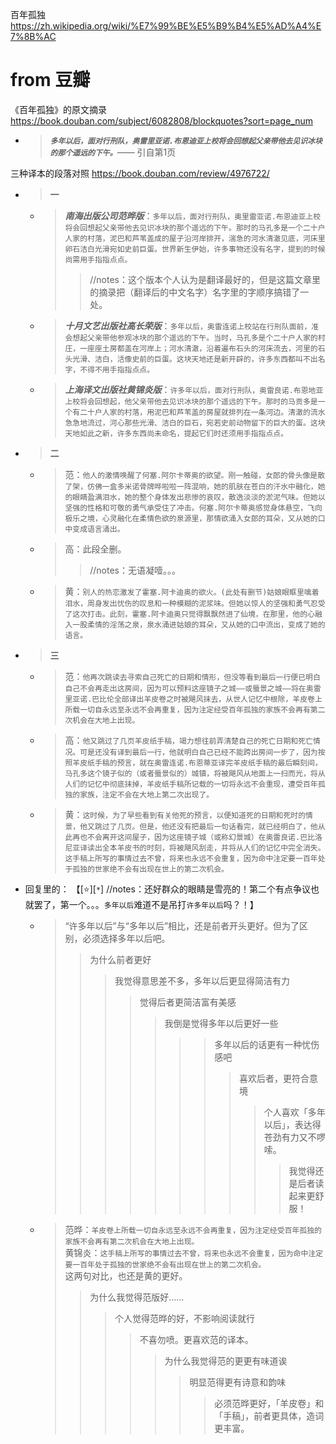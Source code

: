 
百年孤独 https://zh.wikipedia.org/wiki/%E7%99%BE%E5%B9%B4%E5%AD%A4%E7%8B%AC

# from 豆瓣

《百年孤独》的原文摘录 https://book.douban.com/subject/6082808/blockquotes?sort=page_num
- > ***`多年以后，面对行刑队，奥雷里亚诺.布恩迪亚上校将会回想起父亲带他去见识冰块的那个遥远的下午。`***—— 引自第1页

三种译本的段落对照 https://book.douban.com/review/4976722/
- > **一**
  * > ***南海出版公司范晔版***：`多年以后，面对行刑队，奥里雷亚诺.布恩迪亚上校将会回想起父亲带他去见识冰块的那个遥远的下午。那时的马孔多是一个二十户人家的村落，泥巴和芦苇盖成的屋子沿河岸排开，湍急的河水清澈见底，河床里卵石洁白光滑宛如史前巨蛋。世界新生伊始，许多事物还没有名字，提到的时候尚需用手指指点点。`
    >> //notes：这个版本个人认为是翻译最好的，但是这篇文章里的摘录把（翻译后的中文名字）名字里的字顺序搞错了一处。
  * > ***十月文艺出版社高长荣版***：`多年以后，奥雷连诺上校站在行刑队面前，准会想起父亲带他参观冰块的那个遥远的下午。当时，马孔多是个二十户人家的村庄，一座座土房都盖在河岸上；河水清澈，沿着遍布石头的河床流去，河里的石头光滑、洁白，活像史前的巨蛋。这块天地还是新开辟的，许多东西都叫不出名字，不得不用手指指点点。`
  * > ***上海译文出版社黄锦炎版***：`许多年以后，面对行刑队，奥雷良诺.布恩地亚上校将会回想起，他父亲带他去见识冰块的那个遥远的下午。那时的马贡多是一个有二十户人家的村落，用泥巴和芦苇盖的房屋就排列在一条河边。清澈的流水急急地流过，河心那些光滑、洁白的巨石，宛若史前动物留下的巨大的蛋。这块天地如此之新，许多东西尚未命名，提起它们时还须用手指指点点。`
- > **二**
  * > 范：`他人的激情唤醒了何塞.阿尔卡蒂奥的欲望。刚一触碰，女郎的骨头像是散了架，仿佛一盒多米诺骨牌哗啦啦一阵混响，她的肌肤在苍白的汗水中融化，她的眼睛盈满泪水，她的整个身体发出悲惨的哀叹，散逸淡淡的淤泥气味。但她以坚强的性格和可敬的勇气承受住了冲击。何塞.阿尔卡蒂奥感觉身体悬空，飞向极乐之境，心灵融化在柔情色欲的泉源里，那情欲涌入女郎的耳朵，又从她的口中变成语言涌出。`
  * > 高：此段全删。
    >> //notes：无语凝噎。。。
  * > 黄：`别人的热恋激发了霍塞.阿卡迪奥的欲火。(此处有删节)姑娘眼眶里噙着泪水，周身发出忧伤的叹息和一种模糊的泥浆味。但她以惊人的坚强和勇气忍受了这次打击。此刻，霍塞.阿卡迪奥只觉得飘飘然进了仙境，在那里，他的心融入一股柔情的淫荡之泉，泉水涌进姑娘的耳朵，又从她的口中流出，变成了她的语言。`
- > **三**
  * > 范：`他再次跳读去寻索自己死亡的日期和情形，但没等看到最后一行便已明白自己不会再走出这房间，因为可以预料这座镜子之城——或蜃景之城——将在奥雷里亚诺.巴比伦全部译出羊皮卷之时被飓风抹去，从世人记忆中根除，羊皮卷上所载一切自永远至永远不会再重复，因为注定经受百年孤独的家族不会再有第二次机会在大地上出现。`
  * > 高：`他又跳过了几页羊皮纸手稿，竭力想往前弄清楚自己的死亡日期和死亡情况。可是还没有译到最后一行，他就明白自己已经不能跨出房间一步了，因为按照羊皮纸手稿的预言，就在奥雷连诺.布恩蒂亚译完羊皮纸手稿的最后瞬刻间，马孔多这个镜子似的（或者蜃景似的）城镇，将被飓风从地面上一扫而光，将从人们的记忆中彻底抹掉，羊皮纸手稿所记载的一切将永远不会重现，遭受百年孤独的家族，注定不会在大地上第二次出现了。`
  * > 黄：`这时候，为了早些看到有关他死的预言，以便知道死的日期和死时的情景，他又跳过了几页。但是，他还没有把最后一句话看完，就已经明白了，他从此再也不会离开这间屋子，因为这座镜子城（或称幻景城）在奥雷良诺.巴比洛尼亚译读出全本羊皮书的时刻，将被飓风刮走，并将从人们的记忆中完全消失。这手稿上所写的事情过去不曾，将来也永远不会重复，因为命中注定要一百年处于孤独的世家绝不会有出现在世上的第二次机会。`
- 回复里的：  【[:star:][`*`] //notes：还好群众的眼睛是雪亮的！第二个有点争议也就罢了，第一个。。。`多年以后`难道不是吊打`许多年以后`吗？！】
  * > “许多年以后”与“多年以后”相比，还是前者开头更好。但为了区别，必须选择多年以后吧。
    >> 为什么前者更好
    >>> 我觉得意思差不多，多年以后更显得简洁有力
    >>>> 觉得后者更简洁富有美感
    >>>>> 我倒是觉得多年以后更好一些
    >>>>>>> 多年以后的话更有一种忧伤感吧
    >>>>>>>> 喜欢后者，更符合意境
    >>>>>>>>> 个人喜欢「多年以后」，表达得苍劲有力又不啰嗦。
    >>>>>>>>>> 我觉得还是后者读起来更舒服！
  * > 范晔：`羊皮卷上所载一切自永远至永远不会再重复，因为注定经受百年孤独的家族不会再有第二次机会在大地上出现。` <br> 黄锦炎：`这手稿上所写的事情过去不曾，将来也永远不会重复，因为命中注定要一百年处于孤独的世家绝不会有出现在世上的第二次机会。` <br> 这两句对比，也还是黄的更好。
    >> 为什么我觉得范版好……
    >>> 个人觉得范晔的好，不影响阅读就行
    >>>> 不喜勿喷。更喜欢范的译本。
    >>>>> 为什么我觉得范的更更有味道诶
    >>>>>> 明显范得更有诗意和韵味
    >>>>>>> 必须范晔更好，「羊皮卷」和「手稿」，前者更具体，造词更丰富。
